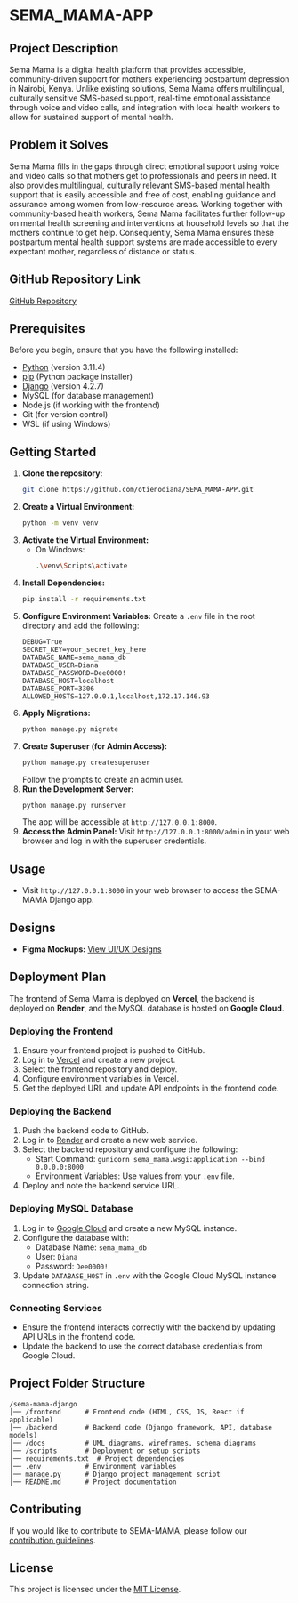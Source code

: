 # SEMA_MAMA-APP

## Project Description
Sema Mama is a digital health platform that provides accessible, community-driven support for mothers experiencing postpartum depression in Nairobi, Kenya. Unlike existing solutions, Sema Mama offers multilingual, culturally sensitive SMS-based support, real-time emotional assistance through voice and video calls, and integration with local health workers to allow for sustained support of mental health.

## Problem it Solves
Sema Mama fills in the gaps through direct emotional support using voice and video calls so that mothers get to professionals and peers in need. It also provides multilingual, culturally relevant SMS-based mental health support that is easily accessible and free of cost, enabling guidance and assurance among women from low-resource areas. Working together with community-based health workers, Sema Mama facilitates further follow-up on mental health screening and interventions at household levels so that the mothers continue to get help. Consequently, Sema Mama ensures these postpartum mental health support systems are made accessible to every expectant mother, regardless of distance or status.

## GitHub Repository Link
[GitHub Repository](https://github.com/otienodiana/SEMA_MAMA-APP.git)

## Prerequisites
Before you begin, ensure that you have the following installed:
- [Python](https://www.python.org/) (version 3.11.4)
- [pip](https://pip.pypa.io/) (Python package installer)
- [Django](https://www.djangoproject.com/) (version 4.2.7)
- MySQL (for database management)
- Node.js (if working with the frontend)
- Git (for version control)
- WSL (if using Windows)

## Getting Started
1. **Clone the repository:**
    ```bash
    git clone https://github.com/otienodiana/SEMA_MAMA-APP.git
    ```
2. **Create a Virtual Environment:**
    ```bash
    python -m venv venv
    ```
3. **Activate the Virtual Environment:**
    - On Windows:
        ```bash
        .\venv\Scripts\activate
        ```
4. **Install Dependencies:**
    ```bash
    pip install -r requirements.txt
    ```
5. **Configure Environment Variables:**
    Create a `.env` file in the root directory and add the following:
    ```plaintext
    DEBUG=True
    SECRET_KEY=your_secret_key_here
    DATABASE_NAME=sema_mama_db
    DATABASE_USER=Diana
    DATABASE_PASSWORD=Dee0000!
    DATABASE_HOST=localhost
    DATABASE_PORT=3306
    ALLOWED_HOSTS=127.0.0.1,localhost,172.17.146.93
    ```
6. **Apply Migrations:**
    ```bash
    python manage.py migrate
    ```
7. **Create Superuser (for Admin Access):**
    ```bash
    python manage.py createsuperuser
    ```
    Follow the prompts to create an admin user.
8. **Run the Development Server:**
    ```bash
    python manage.py runserver
    ```
    The app will be accessible at `http://127.0.0.1:8000`.
9. **Access the Admin Panel:**
    Visit `http://127.0.0.1:8000/admin` in your web browser and log in with the superuser credentials.

## Usage
- Visit `http://127.0.0.1:8000` in your web browser to access the SEMA-MAMA Django app.

## Designs
- **Figma Mockups:** [View UI/UX Designs](https://www.figma.com/proto/dnECuP1wGtoMQXviV5sMqd/Desktop-Designs-%3A-Healthcare-Consultation-(Community)?node-id=32-2&p=f&t=A9wLhlGXN3Q54tWz-0&scaling=min-zoom&content-scaling=fixed&page-id=0%3A1&starting-point-node-id=32%3A2)

## Deployment Plan
The frontend of Sema Mama is deployed on **Vercel**, the backend is deployed on **Render**, and the MySQL database is hosted on **Google Cloud**.

### Deploying the Frontend
1. Ensure your frontend project is pushed to GitHub.
2. Log in to [Vercel](https://vercel.com/) and create a new project.
3. Select the frontend repository and deploy.
4. Configure environment variables in Vercel.
5. Get the deployed URL and update API endpoints in the frontend code.

### Deploying the Backend
1. Push the backend code to GitHub.
2. Log in to [Render](https://render.com/) and create a new web service.
3. Select the backend repository and configure the following:
    - Start Command: `gunicorn sema_mama.wsgi:application --bind 0.0.0.0:8000`
    - Environment Variables: Use values from your `.env` file.
4. Deploy and note the backend service URL.

### Deploying MySQL Database
1. Log in to [Google Cloud](https://cloud.google.com/) and create a new MySQL instance.
2. Configure the database with:
    - Database Name: `sema_mama_db`
    - User: `Diana`
    - Password: `Dee0000!`
3. Update `DATABASE_HOST` in `.env` with the Google Cloud MySQL instance connection string.

### Connecting Services
- Ensure the frontend interacts correctly with the backend by updating API URLs in the frontend code.
- Update the backend to use the correct database credentials from Google Cloud.

## Project Folder Structure
```
/sema-mama-django
│── /frontend      # Frontend code (HTML, CSS, JS, React if applicable)
│── /backend       # Backend code (Django framework, API, database models)
│── /docs          # UML diagrams, wireframes, schema diagrams
│── /scripts       # Deployment or setup scripts
│── requirements.txt  # Project dependencies
│── .env           # Environment variables
│── manage.py      # Django project management script
│── README.md      # Project documentation
```

## Contributing
If you would like to contribute to SEMA-MAMA, please follow our [contribution guidelines](CONTRIBUTING.md).

## License
This project is licensed under the [MIT License](LICENSE).

